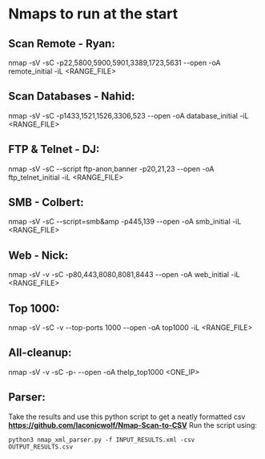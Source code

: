 # Nmaps to run at the start

## Scan Remote - Ryan:
nmap -sV -sC -p22,5800,5900,5901,3389,1723,5631 --open -oA remote_initial -iL <RANGE_FILE>

## Scan Databases - Nahid:
nmap -sV -sC -p1433,1521,1526,3306,523 --open -oA database_initial -iL <RANGE_FILE>

## FTP & Telnet - DJ:
nmap -sV -sC --script ftp-anon,banner -p20,21,23 --open -oA ftp_telnet_initial -iL <RANGE_FILE>

## SMB - Colbert:
nmap -sV -sC --script=smb&amp -p445,139 --open -oA smb_initial -iL <RANGE_FILE>

## Web - Nick:
nmap -sV -v -sC -p80,443,8080,8081,8443 --open -oA web_initial -iL <RANGE_FILE>

## Top 1000:
nmap -sV -sC -v --top-ports 1000 --open -oA top1000 -iL <RANGE_FILE>

## All-cleanup:
nmap -sV -v -sC -p- --open -oA theIp_top1000 <ONE_IP>

## Parser:
Take the results and use this python script to get a neatly formatted csv
**https://github.com/laconicwolf/Nmap-Scan-to-CSV**
Run the script using:
```
python3 nmap_xml_parser.py -f INPUT_RESULTS.xml -csv OUTPUT_RESULTS.csv
```
